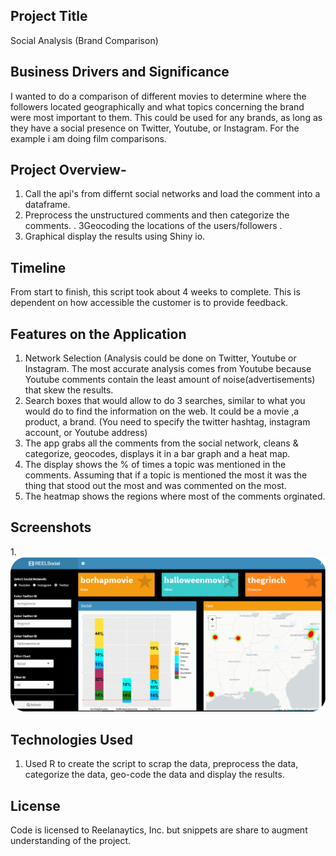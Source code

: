 

## Project Title 
Social Analysis (Brand Comparison)

## Business Drivers and Significance
I wanted to do a comparison of different movies to determine where the followers located geographically and what topics concerning the brand were most important to them. This could be used for any brands, as long as they have a social presence on Twitter, Youtube, or Instagram. For the example i am doing film comparisons. 

## Project Overview- 
1. Call the api's from differnt social networks and load the comment into a dataframe.  
2. Preprocess the unstructured comments and then categorize the comments. 
. 3Geocoding the locations of the users/followers .
4. Graphical display the results using Shiny io. 

## Timeline
From start to finish, this script took about 4 weeks to complete. This is dependent on how accessible the customer is to provide feedback. 

## Features on the Application
1. Network Selection (Analysis could be done on Twitter, Youtube or Instagram. The most accurate analysis comes from Youtube because Youtube comments contain the least amount of noise(advertisements) that skew the results.
2. Search boxes that would allow to do 3 searches, similar to what you would do to find the information on the web. It could be a movie ,a product, a brand. (You need to specify the twitter hashtag, instagram account, or Youtube address)
3. The app grabs all the comments from the social network, cleans & categorize, geocodes, displays it in a bar graph and a heat map.
4. The display shows the % of times a topic was mentioned in the comments. Assuming that if a topic is mentioned the most it was the thing that stood out the most and was commented on the most.
5. The heatmap shows the regions where most of the comments orginated. 

## Screenshots
1.![Alt text](/social_analysis/social_2.gif?raw=true "Social Sentiment App")

## Technologies Used
1. Used R to create the script to scrap the data, preprocess the data, categorize the data, geo-code the data and display the results.

## License
Code is licensed to Reelanaytics, Inc. but snippets are share to augment understanding of the project.


